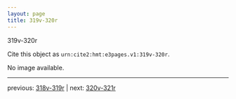 ```yaml
---
layout: page
title: 319v-320r
---
```


319v-320r

Cite this object as `urn:cite2:hmt:e3pages.v1:319v-320r`.

No image available. 



---

previous: [318v-319r](../318v-319r/) | next: [320v-321r](../320v-321r/)